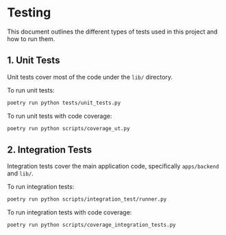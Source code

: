 # Testing

This document outlines the different types of tests used in this project and how to run them.

## 1. Unit Tests

Unit tests cover most of the code under the `lib/` directory.

To run unit tests:
```bash
poetry run python tests/unit_tests.py
```

To run unit tests with code coverage:
```bash
poetry run python scripts/coverage_ut.py
```

## 2. Integration Tests

Integration tests cover the main application code, specifically `apps/backend` and `lib/`.

To run integration tests:
```bash
poetry run python scripts/integration_test/runner.py
```

To run integration tests with code coverage:
```bash
poetry run python scripts/coverage_integration_tests.py
```
